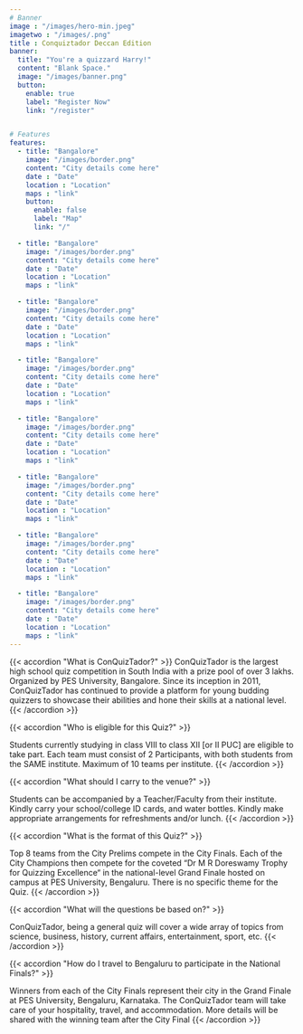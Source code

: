 ```yaml
---
# Banner
image : "/images/hero-min.jpeg"
imagetwo : "/images/.png"
title : Conquiztador Deccan Edition
banner:
  title: "You're a quizzard Harry!"
  content: "Blank Space."
  image: "/images/banner.png"
  button:
    enable: true
    label: "Register Now"
    link: "/register"


# Features
features:
  - title: "Bangalore"
    image: "/images/border.png"
    content: "City details come here"
    date : "Date"
    location : "Location"
    maps : "link"
    button:
      enable: false
      label: "Map"
      link: "/"

  - title: "Bangalore"
    image: "/images/border.png"
    content: "City details come here"
    date : "Date"
    location : "Location"
    maps : "link"

  - title: "Bangalore"
    image: "/images/border.png"
    content: "City details come here"
    date : "Date"
    location : "Location"
    maps : "link"

  - title: "Bangalore"
    image: "/images/border.png"
    content: "City details come here"
    date : "Date"
    location : "Location"
    maps : "link"

  - title: "Bangalore"
    image: "/images/border.png"
    content: "City details come here"
    date : "Date"
    location : "Location"
    maps : "link"

  - title: "Bangalore"
    image: "/images/border.png"
    content: "City details come here"
    date : "Date"
    location : "Location"
    maps : "link"

  - title: "Bangalore"
    image: "/images/border.png"
    content: "City details come here"
    date : "Date"
    location : "Location"
    maps : "link"

  - title: "Bangalore"
    image: "/images/border.png"
    content: "City details come here"
    date : "Date"
    location : "Location"
    maps : "link"
---
```




{{< accordion "What is ConQuizTador?" >}}
ConQuizTador is the largest high school quiz competition in South India with a prize pool of over 3 lakhs. Organized by PES University, Bangalore. Since its inception in 2011, ConQuizTador has continued to provide a platform for young budding quizzers to showcase their abilities and hone their skills at a national level.
{{< /accordion >}}

{{< accordion "Who is eligible for this Quiz?" >}}

Students currently studying in class VIII to class XII [or II PUC] are eligible to take part. Each team must consist of 2 Participants, with both students from the SAME institute. Maximum of 10 teams per institute.
{{< /accordion >}}

{{< accordion "What should I carry to the venue?" >}}

Students can be accompanied by a Teacher/Faculty from their institute.
Kindly carry your school/college ID cards, and water bottles. Kindly make
appropriate arrangements for refreshments and/or lunch.
{{< /accordion >}}

{{< accordion "What is the format of this Quiz?" >}}

Top 8 teams from the City Prelims compete in the City Finals. Each of the
City Champions then compete for the coveted “Dr M R Doreswamy Trophy
for Quizzing Excellence“ in the national-level Grand Finale hosted on campus
at PES University, Bengaluru. There is no specific theme for the Quiz.
{{< /accordion >}}

{{< accordion "What will the questions be based on?" >}}
 
ConQuizTador, being a general quiz will cover a wide array of topics from science, business, history, current affairs, entertainment, sport, etc.
{{< /accordion >}}

{{< accordion "How do I travel to Bengaluru to participate in the National Finals?" >}}

Winners from each of the City Finals represent their city in the Grand Finale
at PES University, Bengaluru, Karnataka. The ConQuizTador team will take
care of your hospitality, travel, and accommodation. More details will be shared
with the winning team after the City Final
{{< /accordion >}}


